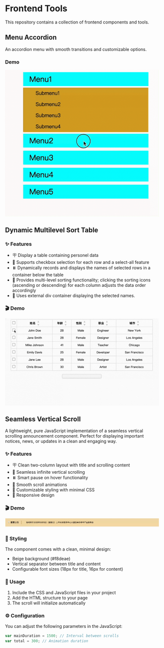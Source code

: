 # Frontend Tools

This repository contains a collection of frontend components and tools.

## Menu Accordion

An accordion menu with smooth transitions and customizable options.

### Demo

![Menu Accordion Demo](./menu_accordion/demo.gif)

## Dynamic Multilevel Sort Table

### ✨ Features

- 🪧 Display a table containing personel data
- 🔄 Supports checkbox selection for each row and a select-all feature
- ⏸️ Dynamically records and displays the names of selected rows in a container below the table
- 🎯 Provides multi-level sorting functionality; clicking the sorting icons (ascending or descending) for each column adjusts the data order accordingly
- 🎨 Uses external div container displaying the selected names.

### 🎬 Demo

![Dynamic Multilevel Sort Table](./dynamic_multilevel_sort_table/demo.gif)

## Seamless Vertical Scroll

A lightweight, pure JavaScript implementation of a seamless vertical scrolling announcement component. Perfect for displaying important notices, news, or updates in a clean and engaging way.

### ✨ Features

- 🪧 Clean two-column layout with title and scrolling content
- 🔄 Seamless infinite vertical scrolling
- ⏸️ Smart pause on hover functionality
- 🎯 Smooth scroll animations
- 🎨 Customizable styling with minimal CSS
- 📱 Responsive design

### 🎬 Demo

![Vertical Scroll Demo](./text_vertical_scroll_seamlessly/scroll.gif)


### 🎨 Styling

The component comes with a clean, minimal design:
- Beige background (#f8deae)
- Vertical separator between title and content
- Configurable font sizes (18px for title, 16px for content)

### 🚀 Usage

1. Include the CSS and JavaScript files in your project
2. Add the HTML structure to your page
3. The scroll will initialize automatically

### ⚙️ Configuration

You can adjust the following parameters in the JavaScript:
```javascript
var mainDuration = 1500; // Interval between scrolls
var total = 300; // Animation duration
```

